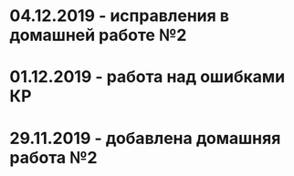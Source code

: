 # 04.12.2019 - исправления в домашней работе №2
# 01.12.2019 - работа над ошибками КР
# 29.11.2019 - добавлена домашняя работа №2
